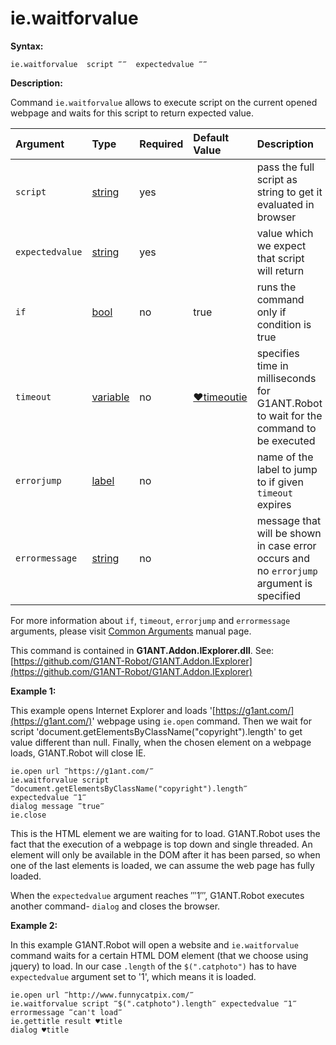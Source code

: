 # ie.waitforvalue

**Syntax:**

```text
ie.waitforvalue  script ‴‴  expectedvalue ‴‴
```

**Description:**

Command `ie.waitforvalue` allows to execute script on the current opened webpage and waits for this script to return expected value.

| Argument | Type | Required | Default Value | Description |
| :--- | :--- | :--- | :--- | :--- |
| `script` | [string](https://github.com/G1ANT-Robot/G1ANT.Manual/blob/master/G1ANT-Language/Structures/string.md) | yes |  | pass the full script as string to get it evaluated in browser |
| `expectedvalue` | [string](https://github.com/G1ANT-Robot/G1ANT.Manual/blob/master/G1ANT-Language/Structures/string.md) | yes |  | value which we expect that script will return |
| `if` | [bool](https://github.com/G1ANT-Robot/G1ANT.Manual/blob/master/G1ANT-Language/Structures/bool.md) | no | true | runs the command only if condition is true |
| `timeout` | [variable](https://github.com/G1ANT-Robot/G1ANT.Manual/blob/master/G1ANT-Language/Special-Characters/variable.md) | no | [♥timeoutie](https://github.com/G1ANT-Robot/G1ANT.Manual/blob/master/G1ANT-Language/Variables/Special-Variables.md) | specifies time in milliseconds for G1ANT.Robot to wait for the command to be executed |
| `errorjump` | [label](https://github.com/G1ANT-Robot/G1ANT.Manual/blob/master/G1ANT-Language/Structures/label.md) | no |  | name of the label to jump to if given `timeout` expires |
| `errormessage` | [string](https://github.com/G1ANT-Robot/G1ANT.Manual/blob/master/G1ANT-Language/Structures/string.md) | no |  | message that will be shown in case error occurs and no `errorjump` argument is specified |

For more information about `if`, `timeout`, `errorjump` and `errormessage` arguments, please visit [Common Arguments](https://github.com/G1ANT-Robot/G1ANT.Manual/blob/master/G1ANT-Language/Common-Arguments.md) manual page.

This command is contained in **G1ANT.Addon.IExplorer.dll**. See: [https://github.com/G1ANT-Robot/G1ANT.Addon.IExplorer](https://github.com/G1ANT-Robot/G1ANT.Addon.IExplorer)

**Example 1:**

This example opens Internet Explorer and loads '[https://g1ant.com/](https://g1ant.com/)' webpage using `ie.open` command. Then we wait for script 'document.getElementsByClassName\("copyright"\).length' to get value different than null. Finally, when the chosen element on a webpage loads, G1ANT.Robot will close IE.

```text
ie.open url ‴https://g1ant.com/‴
ie.waitforvalue script ‴document.getElementsByClassName("copyright").length‴ 
expectedvalue ‴1‴ 
dialog message ‴true‴
ie.close
```

This is the HTML element we are waiting for to load. G1ANT.Robot uses the fact that the execution of a webpage is top down and single threaded. An element will only be available in the DOM after it has been parsed, so when one of the last elements is loaded, we can assume the web page has fully loaded.

When the `expectedvalue` argument reaches ‴1‴, G1ANT.Robot executes another command- `dialog` and closes the browser.

**Example 2:**

In this example G1ANT.Robot will open a website and `ie.waitforvalue` command waits for a certain HTML DOM element \(that we choose using jquery\) to load. In our case `.length` of the `$(".catphoto")` has to have `expectedvalue` argument set to '1', which means it is loaded.

```text
ie.open url ‴http://www.funnycatpix.com/‴
ie.waitforvalue script ‴$(".catphoto").length‴ expectedvalue ‴1‴ 
errormessage ‴can't load‴
ie.gettitle result ♥title
dialog ♥title
```

